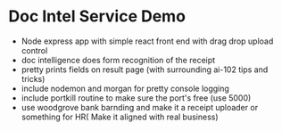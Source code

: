 # Doc Intel Service Demo

- Node express app with simple react front end with drag drop upload control
- doc intelligence does form recognition of the receipt
- pretty prints fields on result page (with surrounding ai-102 tips and tricks)
- include nodemon and morgan for pretty console logging
- include portkill routine to make sure the port's free (use 5000)
- use woodgrove bank barnding and make it a receipt uploader or something for HR( Make it aligned with real business)
